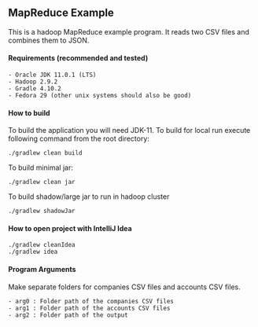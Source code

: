 ## MapReduce Example
This is a hadoop MapReduce example program. It reads two CSV files and combines them to JSON.

#### Requirements (recommended and tested)
    - Oracle JDK 11.0.1 (LTS)
    - Hadoop 2.9.2
    - Gradle 4.10.2
    - Fedora 29 (other unix systems should also be good)

#### How to build
To build the application you will need JDK-11. To build for local run execute following command from the root directory:

    ./gradlew clean build

To build minimal jar:

    ./gradlew clean jar

To build shadow/large jar to run in hadoop cluster

    ./gradlew shadowJar

#### How to open project with IntelliJ Idea
    ./gradlew cleanIdea
    ./gradlew idea

#### Program Arguments
Make separate folders for companies CSV files and accounts CSV files.

    - arg0 : Folder path of the companies CSV files
    - arg1 : Folder path of the accounts CSV files
    - arg2 : Folder path of the output